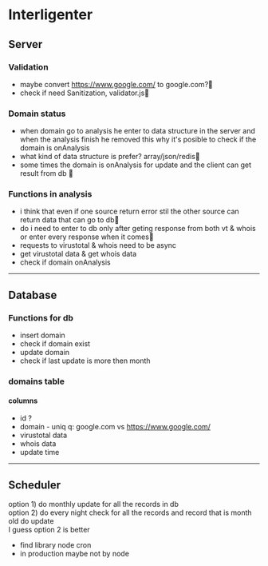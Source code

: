 # Interligenter

## Server

### Validation
* maybe convert https://www.google.com/ to google.com?🤔
* check if need Sanitization, validator.js🤔


### Domain status
* when domain go to analysis he enter to data structure in the server and when the analysis finish he removed this why it's posible to check if the domain is onAnalysis
* what kind of data structure is prefer? array/json/redis🤔
* some times the domain is onAnalysis for update and the client can get result from db 🤔

### Functions in analysis
* i think that even if one source return error stil the other source can return data that can go to db🤔
* do i need to enter to db only after geting response from both vt & whois or enter every response when it comes🤔
* requests to virustotal & whois need to be async
* get virustotal data & get whois data 
* check if domain onAnalysis

-------
## Database

### Functions for db
* insert domain
* check if domain exist
* update domain
* check if last update is more then month
### domains table

#### columns

* id ?
* domain - uniq q: google.com vs https://www.google.com/
* virustotal data
* whois data
* update time

-------
## Scheduler

option 1) do monthly update for all the records in db
\
option 2) do every night check for all the records and record that is month old do update
\
I guess option 2 is better

* find library node cron
* in production maybe not by node